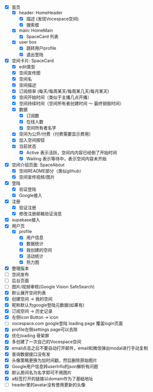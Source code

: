 - [x] 首页
  - [x] header: HomeHeader
    - [x] 描述 (发现Vocespace空间)
    - [x] 搜索框
  - [x] main: HomeMain
    - [x] SpaceCard 列表
  - [x] user box
    - [x] 跳转用户profile
    - [x] 退出登陆
- [x] 空间卡片: SpaceCard
  - [x] edit类型
  - [x] 空间宣传图
  - [x] 空间名
  - [x] 空间描述
  - [x] 订阅频率 (每天/每周某天/每周某几天/每月某天)
  - [x] 空间开始时间（类似于主播几点开播）
  - [x] 空间持续时间（空间所有者创建时间 ～ 最终销毁时间）
  - [x] 数据
    - [x] 订阅数
    - [x] 在线人数
    - [x] 空间所有者名字
  - [x] 空间为公开/付费（付费需要显示费用）
  - [x] 加入空间按钮
  - [x] 当前状态
    - [x] Active 表示活跃，空间内内容已经倒了开始时间
    - [x] Waiting 表示等待中，表示空间内容未开始
- [x] 空间介绍页面: SpaceAbout
  - [x] 空间README部分（类似github）
  - [x] 空间宣传视频/图片
- [x] 登陆
  - [x] 验证登陆
  - [x] Google接入
- [x] 注册
  - [x] 验证注册
  - [x] 修改注册邮箱验证消息
- [x] supabase接入
- [x] 用户页
  - [x] profile
    - [x] 用户信息
    - [x] 数据统计
    - [x] 我创建的空间
    - [x] 活动统计
    - [x] 热力图
- [x] 整理版本 
- [ ] 空间发布
- [ ] 后台页面
- [ ] 图片/视频审核(Google Vision SafeSearch)
- [x] 默认展开空间列表
- [x] 创建空间 -> 我的空间
- [x] 昵称默认为google登陆元数据(如果有)
- [x] 订阅空间 -> 历史记录
- [x] 左侧icon Button -> icon
- [ ] vocespace.com google登陆 loading page 覆盖login页面
- [x] profile左侧settings page可以去除
- [x] 优化loading 骨架屏
- [x] 多创建了一次自己的Vocespace空间
- [x] email点击之后不要自动打开邮件，email和微信弹出modal进行手动复制
- [x] 查询数据接口没有发
- [x] 头像策略更换为加时间戳，然后删除原始图片
- [x] Google用户信息转userInfo的json解析有问题
- [x] 默认房间名为名字即可不用图片
- [x] a标签打开的链接以domain作为了基础地址
- [ ] header里的avatar没有使用更新的头像